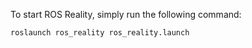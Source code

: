 To start ROS Reality, simply run the following command:

``roslaunch ros_reality ros_reality.launch``
